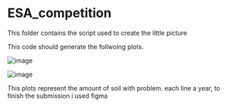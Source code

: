 # ESA_competition
This folder contains the script used to create the little picture

This code should generate the follwoing plots.



![image](https://github.com/Urban-JonathanCohen/ESA_competition/assets/51330244/d4ac9737-a227-4a12-8355-2bdb094d983d)


![image](https://github.com/Urban-JonathanCohen/ESA_competition/assets/51330244/1a44440e-26a5-40ff-9fdb-d08b039c72dd)


This plots represent the amount of soil with problem. each line a year, to finish the submission i used figma
